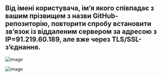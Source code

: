 ## Від імені користувача, ім’я якого співпадає з вашим прізвищем з назви GitHub- репозиторію, повторити спробу встановити зв’язок із віддаленим сервером за адресою з IP=91.219.60.189, але вже через TLS/SSL-з’єднання.

![image](https://user-images.githubusercontent.com/56130345/208241591-348eb3cb-3d9f-44ec-8cbe-ea9d388d281b.png)


![image](https://user-images.githubusercontent.com/56130345/208242555-0f636ce6-f43d-4e26-bb20-28c2f78d3a0b.png)
